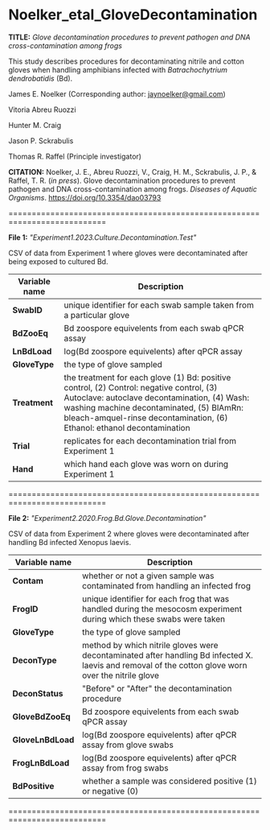 # Noelker_etal_GloveDecontamination
**TITLE:** _Glove decontamination procedures to prevent pathogen and DNA cross-contamination among frogs_

This study describes procedures for decontaminating nitrile and cotton gloves when handling amphibians infected with _Batrachochytrium dendrobatidis_ (Bd).

James E. Noelker (Corresponding author: jaynoelker@gmail.com)

Vitoria Abreu Ruozzi

Hunter M. Craig

Jason P. Sckrabulis

Thomas R. Raffel (Principle investigator)

**CITATION:** Noelker, J. E., Abreu Ruozzi, V., Craig, H. M., Sckrabulis, J. P., & Raffel, T. R. (_in press_). Glove decontamination procedures to prevent pathogen and DNA cross-contamination among frogs. _Diseases of Aquatic Organisms_. https://doi.org/10.3354/dao03793

===========================================================================

**File 1:** _"Experiment1.2023.Culture.Decontamination.Test"_

CSV of data from Experiment 1 where gloves were decontaminated after being exposed to cultured Bd.

| Variable name | Description |
| --- | --- |
| **SwabID** | unique identifier for each swab sample taken from a particular glove |
| **BdZooEq** | Bd zoospore equivelents from each swab qPCR assay |
| **LnBdLoad** | log(Bd zoospore equivelents) after qPCR assay |
| **GloveType** | the type of glove sampled |
| **Treatment** | the treatment for each glove (1) Bd: positive control, (2) Control: negative control, (3) Autoclave: autoclave decontamination, (4) Wash: washing machine decontaminated, (5) BlAmRn: bleach-amquel-rinse decontamination, (6) Ethanol: ethanol decontamination |
| **Trial** | replicates for each decontamination trial from Experiment 1 |
| **Hand** | which hand each glove was worn on during Experiment 1 |

===========================================================================

**File 2:** _"Experiment2.2020.Frog.Bd.Glove.Decontamination"_

CSV of data from Experiment 2 where gloves were decontaminated after handling Bd infected Xenopus laevis.

| Variable name | Description |
| --- | --- |
| **Contam** | whether or not a given sample was contaminated from handling an infected frog |
| **FrogID** | unique identifier for each frog that was handled during the mesocosm experiment during which these swabs were taken |
| **GloveType** | the type of glove sampled|
| **DeconType** | method by which nitrile gloves were decontaminated after handling Bd infected X. laevis and removal of the cotton glove worn over the nitrile glove |
| **DeconStatus** | "Before" or "After" the decontamination procedure |
| **GloveBdZooEq** | Bd zoospore equivelents from each swab qPCR assay |
| **GloveLnBdLoad** | log(Bd zoospore equivelents) after qPCR assay from glove swabs |
| **FrogLnBdLoad** | log(Bd zoospore equivelents) after qPCR assay from frog swabs |
| **BdPositive** | whether a sample was considered positive (1) or negative (0) |

===========================================================================
